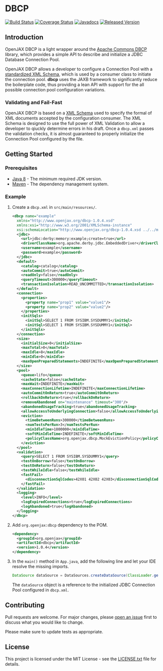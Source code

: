 # DBCP

[![Build Status](https://travis-ci.org/openjax/dbcp.png)](https://travis-ci.org/openjax/dbcp)
[![Coverage Status](https://coveralls.io/repos/github/openjax/dbcp/badge.svg)](https://coveralls.io/github/openjax/dbcp)
[![Javadocs](https://www.javadoc.io/badge/org.openjax/dbcp.svg)](https://www.javadoc.io/doc/org.openjax/dbcp)
[![Released Version](https://img.shields.io/maven-central/v/org.openjax/dbcp.svg)](https://mvnrepository.com/artifact/org.openjax/dbcp)

## Introduction

OpenJAX DBCP is a light wrapper around the [Apache Commons DBCP][apache-commons-dbcp] library, which provides a simple API to describe and initialize a JDBC Database Connection Pool.

OpenJAX DBCP allows a developer to configure a Connection Pool with a [standardized XML Schema][dbcp-schema], which is used by a consumer class to initiate the connection pool. **dbcp** uses the JAXB framework to significantly reduce the boilerplate code, thus providing a lean API with support for the all possible connection pool configuration variations.

### Validating and Fail-Fast

OpenJAX DBCP is based on a [XML Schema][dbcp-schema] used to specify the formal of XML documents accepted by the configuration consumer. The XML Schema is designed to use the full power of XML Validation to allow a developer to qiuckly determine errors in his draft. Once a `dbcp.xml` passes the validation checks, it is almost guaranteed to properly initialize the Connection Pool configured by the file.

## Getting Started

### Prerequisites

* [Java 8][jdk8-download] - The minimum required JDK version.
* [Maven][maven] - The dependency management system.

### Example

1. Create a `dbcp.xml` in `src/main/resources/`.

   ```xml
   <dbcp name="example"
     xmlns="http://www.openjax.org/dbcp-1.0.4.xsd"
     xmlns:xsi="http://www.w3.org/2001/XMLSchema-instance"
     xsi:schemaLocation="http://www.openjax.org/dbcp-1.0.4.xsd ../../main/resources/dbcp.xsd">
     <jdbc>
       <url>jdbc:derby:memory:example;create=true</url>
       <driverClassName>org.apache.derby.jdbc.EmbeddedDriver</driverClassName>
       <username>example</username>
       <password>example</password>
     </jdbc>
     <default>
       <catalog>catalog</catalog>
       <autoCommit>true</autoCommit>
       <readOnly>false</readOnly>
       <queryTimeout>300000</queryTimeout>
       <transactionIsolation>READ_UNCOMMITTED</transactionIsolation>
     </default>
     <connection>
       <properties>
         <property name="prop1" value="value1"/>
         <property name="prop2" value="value2"/>
       </properties>
       <initSqls>
         <initSql>SELECT 1 FROM SYSIBM.SYSDUMMY1</initSql>
         <initSql>SELECT 1 FROM SYSIBM.SYSDUMMY1</initSql>
       </initSqls>
     </connection>
     <size>
       <initialSize>0</initialSize>
       <maxTotal>8</maxTotal>
       <maxIdle>8</maxIdle>
       <minIdle>0</minIdle>
       <maxOpenPreparedStatements>INDEFINITE</maxOpenPreparedStatements>
     </size>
     <pool>
       <queue>lifo</queue>
       <cacheState>false</cacheState>
       <maxWait>INDEFINITE</maxWait>
       <maxConnectionLifetime>INDEFINITE</maxConnectionLifetime>
       <autoCommitOnReturn>true</autoCommitOnReturn>
       <rollbackOnReturn>true</rollbackOnReturn>
       <removeAbandoned on="maintenance" timeout="300"/>
       <abandonedUsageTracking>true</abandonedUsageTracking>
       <allowAccessToUnderlyingConnection>false</allowAccessToUnderlyingConnection>
       <eviction>
         <timeBetweenRuns>300000</timeBetweenRuns>
         <numTestsPerRun>3</numTestsPerRun>
         <minIdleTime>1800000</minIdleTime>
         <softMinIdleTime>INDEFINITE</softMinIdleTime>
         <policyClassName>org.openjax.dbcp.MockEvictionPolicy</policyClassName>
       </eviction>
     </pool>
     <validation>
       <query>SELECT 1 FROM SYSIBM.SYSDUMMY1</query>
       <testOnBorrow>false</testOnBorrow>
       <testOnReturn>false</testOnReturn>
       <testWhileIdle>false</testWhileIdle>
       <fastFail>
         <disconnectionSqlCodes>42X01 42X02 42X03</disconnectionSqlCodes>
       </fastFail>
     </validation>
     <logging>
       <level>INFO</level>
       <logExpiredConnections>true</logExpiredConnections>
       <logAbandoned>true</logAbandoned>
     </logging>
   </dbcp>
   ```

1. Add `org.openjax:dbcp` dependency to the POM.

   ```xml
   <dependency>
     <groupId>org.openjax</groupId>
     <artifactId>dbcp</artifactId>
     <version>1.0.4</version>
   </dependency>
   ```

1. In the `main()` method in `App.java`, add the following line and let your IDE resolve the missing imports.

   ```java
   DataSource dataSource = DataSources.createDataSource(ClassLoader.getSystemClassLoader().getResource("dbcp.xml"));
   ```

    The `dataSource` object is a reference to the initialized JDBC Connection Pool configured in `dbcp.xml`.

## Contributing

Pull requests are welcome. For major changes, please [open an issue](../../issues) first to discuss what you would like to change.

Please make sure to update tests as appropriate.

## License

This project is licensed under the MIT License - see the [LICENSE.txt](LICENSE.txt) file for details.

[apache-commons-dbcp]: https://commons.apache.org/proper/commons-dbcp
[dbcp-schema]: /src/main/resources/dbcp.xsd
[jdk8-download]: http://www.oracle.com/technetwork/java/javase/downloads/jdk8-downloads-2133151.html
[maven-archetype-quickstart]: http://maven.apache.org/archetypes/maven-archetype-quickstart/
[maven]: https://maven.apache.org/